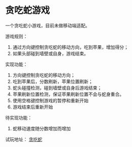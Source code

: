 # 贪吃蛇游戏

一个贪吃蛇小游戏，目前未做移动端适配。

游戏规则：

1. 通过方向键控制贪吃蛇的移动方向，吃到苹果，增加得分；
2. 如果头部碰到墙壁或自身，游戏结束。

实现功能：

1. 方向键控制贪吃蛇的移动方向；
2. 吃到苹果后，分数刷新，苹果位置刷新；
3. 蛇头碰撞检测，碰到墙壁或自身后游戏结束；
4. 苹果刷新位置检测，保证苹果刷新位置不会与蛇身重合。
5. 使用空格键控制游戏的暂停和重新开始
6. 游戏结束后重新开始

待实现功能：

1. 蛇移动速度随分数增加而增加

试玩地址：
[贪吃蛇](https://theaao.github.io/Snake/)


